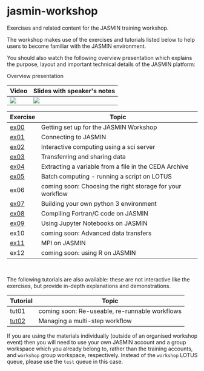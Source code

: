 # jasmin-workshop

Exercises and related content for the JASMIN training workshop.

The workshop makes use of the exercises and tutorials listed below to help users to become familiar with the JASMIN environment.

You should also watch the following overview presentation which explains the purpose, layout and important technical details of the JASMIN platform:

Overview presentation 

| Video | Slides with speaker's notes |
| --- | --- |
[![](https://img.youtube.com/vi/HQjRDtgW3Fg/mqdefault.jpg )](https://www.youtube.com/watch?v=HQjRDtgW3Fg) | [![](https://img.youtube.com/vi/HQjRDtgW3Fg/mqdefault.jpg )](https://docs.google.com/presentation/d/1SykA6yB86HDxGi-Mph8KqfcJFDayQyAfQrg4kMJIQV8/edit?usp=sharing) |

| Exercise | Topic |
| --- | --- |
| [ex00](./exercises/ex00) | Getting set up for the JASMIN Workshop |
| [ex01](./exercises/ex01) | Connecting to JASMIN |
| [ex02](./exercises/ex02) | Interactive computing using a sci server |
| [ex03](./exercises/ex03) | Transferring and sharing data |
| [ex04](./exercises/ex04) | Extracting a variable from a file in the CEDA Archive |
| [ex05](./exercises/ex05) | Batch computing - running a script on LOTUS |
| ex06 | coming soon: Choosing the right storage for your workflow |
| [ex07](./exercises/ex07) | Building your own python 3 environment |
| [ex08](./exercises/ex08) | Compiling Fortran/C code on JASMIN |
| [ex09](./exercises/ex09) | Using Jupyter Notebooks on JASMIN |
| ex10 | coming soon: Advanced data transfers |
| [ex11](./exercises/ex11) | MPI on JASMIN |
| ex12 | coming soon: using R on JASMIN |

<br>

The following tutorials are also available: these are not interactive like the exercises, but provide in-depth explanations and demonstrations.

| Tutorial | Topic |
| --- | --- |
| tut01 | coming soon: Re-useable, re-runnable workflows |
| [tut02](./tutorials/tut02) | Managing a multi-step workflow |

If you are using the materials individually (outside of an organised workshop event) then you will need to use your own JASMIN account and a group workspace which you already belong to, rather than the training accounts, and `workshop` group workspace, respectively. Instead of the `workshop` LOTUS queue, please use the `test` queue in this case.


